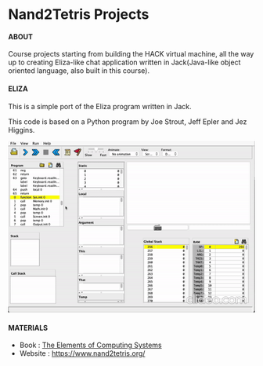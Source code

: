 # Nand2Tetris Projects

#### **ABOUT**

Course projects starting from building the HACK virtual machine, all the way up to creating Eliza-like chat application written in Jack(Java-like object oriented language, also built in this course).

#### **ELIZA**

This is a simple port of the Eliza program written in Jack.

This code is based on a Python program by Joe Strout, Jeff Epler and Jez Higgins.

![demo](.github/eliza-demo.gif)

#### **MATERIALS**

- Book : [The Elements of Computing Systems](https://mitpress.mit.edu/books/elements-computing-systems-second-edition)
- Website : https://www.nand2tetris.org/

